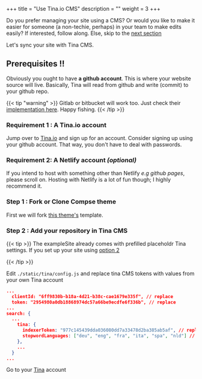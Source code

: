 +++
title = "Use Tina.io CMS"
description = ""
weight = 3
+++

Do you prefer managing your site using a CMS? Or would you like to make it easier for someone (a non-techie, perhaps) in your team to make edits easily? If interested, follow along. Else, skip to the [next section](../overview/)

Let's sync your site with Tina CMS.

## Prerequisites !!

Obviously you ought to have __a github account__. This is where your website source will live. Basically, Tina will read from github and write (commit) to your github repo.

{{< tip "warning" >}}
Gitlab or bitbucket will work too. Just check their [implementation here](https://Tina.io/docs/git-sync/gitlab/). Happy fishing.
{{< /tip >}}

### Requirement 1 : A Tina.io account

Jump over to [Tina.io](https://tina.io/) and sign up for an account. Consider signing up using your github account. That way, you don't have to deal with passwords.

### Requirement 2: A Netlify account _(optional)_

If you intend to host with something other than Netlify _e.g github pages_, please scroll on. Hosting with Netlify is a lot of fun though; I highly recommend it.

### Step 1 : Fork or Clone Compse theme

First we will fork [this theme's](https://github.com/onweru/compose) template.

### Step 2 : Add your repository in Tina CMS

{{< tip >}}
The exampleSite already comes with prefilled placeholdr Tina settings. If you set up your site using [option 2](../getting-started/#option-2-recommended)

{{< /tip >}}

Edit `./static/tina/config.js` and replace tina CMS tokens with values from your own Tina account

```json
...
  clientId: "6ff9830b-b18a-4d21-b38c-cae1679e335f", // replace
  token: "2954980a0db18868974dc57a66be9ecdfe6f336b", // replace
...
search: {
  ...
    tina: {
      indexerToken: "977c145439dda036080dd7a33478d2ba385ab5af", // replace
      stopwordLanguages: ["deu", "eng", "fra", "ita", "spa", "nld"] // consider adding or removing languages https://github.com/fergiemcdowall/stopword#language-code
    },
    ...
  }
...
```

Go to your [Tina](https://tina.io/) account
